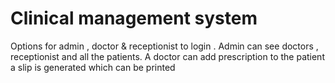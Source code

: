 # Clinical management system
 Options for admin , doctor & receptionist to login . Admin can see doctors , receptionist and all the patients. A doctor can add prescription to the patient a slip is generated which can be printed
